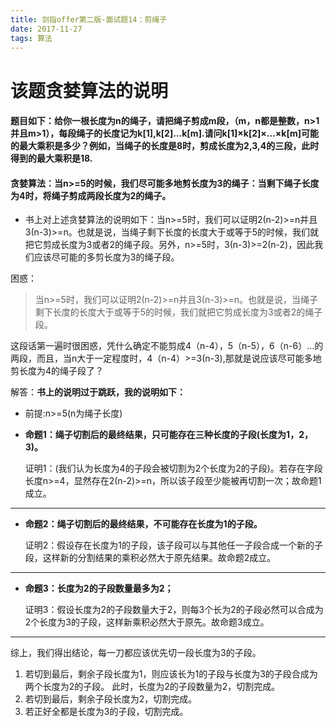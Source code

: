 ```yaml
---
title: 剑指offer第二版-面试题14：剪绳子
date: 2017-11-27
tags: 算法
---
```

# 该题贪婪算法的说明

#### 题目如下：给你一根长度为n的绳子，请把绳子剪成m段，（m，n都是整数，n>1并且m>1），每段绳子的长度记为k[1],k[2]...k[m].请问k[1]×k[2]×...×k[m]可能的最大乘积是多少？例如，当绳子的长度是8时，剪成长度为2,3,4的三段，此时得到的最大乘积是18.

#### 贪婪算法：当n>=5的时候，我们尽可能多地剪长度为3的绳子：当剩下绳子长度为4时，将绳子剪成两段长度为2的绳子。


- 书上对上述贪婪算法的说明如下：当n>=5时，我们可以证明2(n-2)>=n并且3(n-3)>=n。也就是说，当绳子剩下长度的长度大于或等于5的时候，我们就把它剪成长度为3或者2的绳子段。另外，n>=5时，3(n-3)>=2(n-2)，因此我们应该尽可能的多剪长度为3的绳子段。

困惑：
> 当n>=5时，我们可以证明2(n-2)>=n并且3(n-3)>=n。也就是说，当绳子剩下长度的长度大于或等于5的时候，我们就把它剪成长度为3或者2的绳子段。

这段话第一遍时很困惑，凭什么确定不能剪成4（n-4），5（n-5），6（n-6）...的两段，而且，当n大于一定程度时，4（n-4）>=3(n-3),那就是说应该尽可能多地剪长度为4的绳子段了？

解答：**书上的说明过于跳跃，我的说明如下：**

- 前提:n>=5(n为绳子长度)
- **命题1：绳子切割后的最终结果，只可能存在三种长度的子段(长度为1，2，3)。**

  证明1：(我们认为长度为4的子段会被切割为2个长度为2的子段)。若存在字段长度n>=4，显然存在2(n-2)>=n，所以该子段至少能被再切割一次；故命题1成立。

---
- **命题2：绳子切割后的最终结果，不可能存在长度为1的子段。**

  证明2：假设存在长度为1的子段，该子段可以与其他任一子段合成一个新的子段，这样新的分割结果的乘积必然大于原先结果。故命题2成立。

---
- **命题3：长度为2的子段数量最多为2；**

  证明3：假设长度为2的子段数量大于2，则每3个长为2的子段必然可以合成为2个长度为3的子段，这样新乘积必然大于原先。故命题3成立。

---
综上，我们得出结论，每一刀都应该优先切一段长度为3的子段。
1. 若切到最后，剩余子段长度为1，则应该长为1的子段与长度为3的子段合成为两个长度为2的子段。 此时，长度为2的子段数量为2，切割完成。
2. 若切到最后，剩余子段长度为2，切割完成。
3. 若正好全都是长度为3的子段，切割完成。
